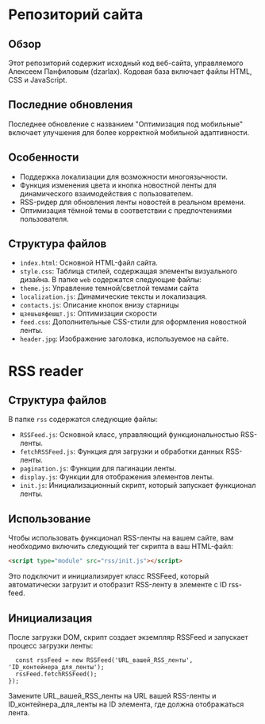 # Репозиторий сайта

## Обзор
Этот репозиторий содержит исходный код веб-сайта, управляемого Алексеем Панфиловым (dzarlax). Кодовая база включает файлы HTML, CSS и JavaScript.

## Последние обновления
Последнее обновление с названием "Оптимизация под мобильные" включает улучшения для более корректной мобильной адаптивности.

## Особенности
- Поддержка локализации для возможности многоязычности.
- Функция изменения цвета и кнопка новостной ленты для динамического взаимодействия с пользователем.
- RSS-ридер для обновления ленты новостей в реальном времени.
- Оптимизация тёмной темы в соответствии с предпочтениями пользователя.

## Структура файлов
- `index.html`: Основной HTML-файл сайта.
- `style.css`: Таблица стилей, содержащая элементы визуального дизайна.
В папке `web` содержатся следующие файлы:
- `theme.js`: Управление темной/светлой темами сайта
- `localization.js`: Динамические тексты и локализация.
- `contacts.js`: Описание кнопок внизу старницы
- `щзешьшяфешщт.js`: Оптимизации скорости
- `feed.css`: Дополнительные CSS-стили для оформления новостной ленты.
- `header.jpg`: Изображение заголовка, используемое на сайте.

# RSS reader
## Структура файлов
В папке `rss` содержатся следующие файлы:
- `RSSFeed.js`: Основной класс, управляющий функциональностью RSS-ленты.
- `fetchRSSFeed.js`: Функция для загрузки и обработки данных RSS-ленты.
- `pagination.js`: Функции для пагинации ленты.
- `display.js`: Функции для отображения элементов ленты.
- `init.js`: Инициализационный скрипт, который запускает функционал ленты.

## Использование
Чтобы использовать функционал RSS-ленты на вашем сайте, вам необходимо включить следующий тег скрипта в ваш HTML-файл:
```html
<script type="module" src="rss/init.js"></script>
```
Это подключит и инициализирует класс RSSFeed, который автоматически загрузит и отобразит RSS-ленту в элементе с ID rss-feed.

## Инициализация

После загрузки DOM, скрипт создает экземпляр RSSFeed и запускает процесс загрузки ленты:

```document.addEventListener('DOMContentLoaded', () => {
  const rssFeed = new RSSFeed('URL_вашей_RSS_ленты', 'ID_контейнера_для_ленты');
  rssFeed.fetchRSSFeed();
});
```
Замените URL_вашей_RSS_ленты на URL вашей RSS-ленты и ID_контейнера_для_ленты на ID элемента, где должна отображаться лента.


